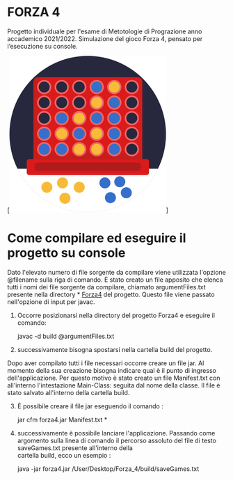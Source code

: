 # FORZA 4
Progetto individuale per l'esame di Metotologie di Prograzione anno accademico 2021/2022.
Simulazione del gioco Forza 4, pensato per l’esecuzione su console.

[![](https://github.com/StefanoBollella/Appunti_Universitari/blob/main/1_anno/metotologie_di_programmazione/Progetto_Forza_4/IMG_0879.PNG)]

# Come compilare ed eseguire il progetto su console

Dato l'elevato numero di file sorgente da compilare viene utilizzata l'opzione 
@filename sulla riga di comando. 
È stato creato un file apposito che elenca tutti i nomi dei file sorgente da compilare, chiamato argumentFiles.txt presente nella directory * [Forza4](Forza4/) del progetto.
Questo file viene passato nell'opzione di input per javac.

1) Occorre posizionarsi nella directory del progetto Forza4 e eseguire il comando: 
  
    javac -d build @argumentFiles.txt

2) successivamente bisogna spostarsi nella cartella build del progetto.

Dopo aver compilato tutti i file necessari occorre creare un file jar.
Al momento della sua creazione bisogna indicare qual è il punto di ingresso dell'applicazione. Per questo motivo è stato creato un file Manifest.txt
con all'interno l'intestazione Main-Class: seguita dal nome della classe.
Il file è stato salvato all'interno della cartella build.

3) È possibile creare il file jar eseguendo il comando : 
    
    jar cfm forza4.jar Manifest.txt  *

4) successivamente è possibile lanciare l'applicazione.
  Passando come argomento sulla linea di comando  il percorso 
  assoluto del file di testo saveGames.txt presente all'interno della     
  cartella build, ecco un esempio : 
 
    java -jar forza4.jar  /User/Desktop/Forza_4/build/saveGames.txt 
 
 


